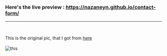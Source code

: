 <br>

### Here's the live preview : https://nazaneyn.github.io/contact-form/

<hr>
<br>

This is the original pic, that I got from [here](https://divimundo.com/en/blog/7-tips-for-better-divi-forms/)
<br>
<br> ![this](https://divimundo.com/wp-content/uploads/2019/03/divi-contact-form-design.png)
